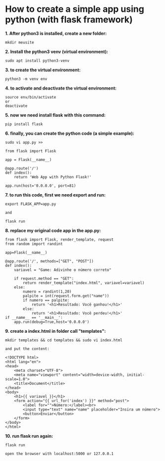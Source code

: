 # How to create a simple app using python (with flask framework)

**1. After python3 is installed, create a new folder:**
```
mkdir meusite
```
**2. Install the python3 venv (virtual environment):**
```
sudo apt install python3-venv
```
**3. to create the virtual environment:**
```
python3 -m venv env
```
**4. to activate and deactivate the virtual environment:**
```
source env/bin/activate
or 
deactivate
```
**5. now we need install flask with this command:**
```
pip install flask
```
**6. finally, you can create the python code (a simple example):**
```
sudo vi app.py >>

from flask import Flask

app = Flask(__name__)

@app.route('/')
def index():
    return 'Web App with Python Flask!'

app.run(host='0.0.0.0', port=81)
```
**7. to run this code, first we need export and run:**
```
export FLASK_APP=app.py
```
``and``
```
flask run
```
**8. replace my original code app in the app.py:**
```
from flask import Flask, render_template, request
from random import randint

app=Flask(__name__)

@app.route('/', methods=["GET", "POST"])
def index():
    variavel = "Game: Adivinhe o número correto"

    if request.method == "GET":
        return render_template("index.html", variavel=variavel)
    else:
        numero = randint(1,20)
        palpite = int(request.form.get("name"))
        if numero == palpite:
            return '<h1>Resultado: Você ganhou!</h1>'
        else:
            return '<h1>Resultado: Você perdeu!</h1>'
if __name__ == '__main__':
    app.run(debug=True,host='0.0.0.0')
```
**9. create a index.html in folder call "templates":**
```
mkdir templates && cd templates && sudo vi index.html
```
``and put the content:``
```
<!DOCTYPE html>
<html lang="en">
<head>
    <meta charset="UTF-8">
    <meta name="viewport" content="width=device-width, initial-scale=1.0">
    <title>Document</title>
</head>
<body>
    <h1>{{ variavel }}</h1>
    <form action="{{ url_for('index') }}" method="post">
        <label for="">Número:</label><br>
        <input type="text" name="name" placeholder="Insira um número">
        <button>Enviar</button>
    </form>
</body>
</html>
```
**10. run flask run again:**
```
flask run
```
``open the browser with localhost:5000 or 127.0.0.1``
